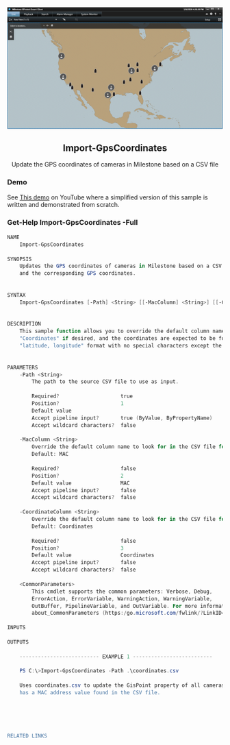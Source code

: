 <br />
<p align="center">
  <a href="https://youtu.be/o5XK-WZRZYY">
    <img src="Import-GpsCoordinates.png" alt="Logo" width="800">
  </a>

  <h2 align="center">Import-GpsCoordinates</h3>

  <p align="center">
    Update the GPS coordinates of cameras in Milestone based on a CSV file
  </p>
</p>

### Demo

See [This demo](https://youtu.be/o5XK-WZRZYY) on YouTube where a simplified version of this sample is written and demonstrated from scratch.

### Get-Help Import-GpsCoordinates -Full

```powershell
NAME
    Import-GpsCoordinates
    
SYNOPSIS
    Updates the GPS coordinates of cameras in Milestone based on a CSV file with MAC addresses
    and the corresponding GPS coordinates.
    
    
SYNTAX
    Import-GpsCoordinates [-Path] <String> [[-MacColumn] <String>] [[-CoordinateColumn] <String>] [<CommonParameters>]
    
    
DESCRIPTION
    This sample function allows you to override the default column names of "MAC" and 
    "Coordinates" if desired, and the coordinates are expected to be found in
    "latitude, longitude" format with no special characters except the separating comma.
    

PARAMETERS
    -Path <String>
        The path to the source CSV file to use as input.
        
        Required?                    true
        Position?                    1
        Default value                
        Accept pipeline input?       true (ByValue, ByPropertyName)
        Accept wildcard characters?  false
        
    -MacColumn <String>
        Override the default column name to look for in the CSV file for the hardware MAC address.
        Default: MAC
        
        Required?                    false
        Position?                    2
        Default value                MAC
        Accept pipeline input?       false
        Accept wildcard characters?  false
        
    -CoordinateColumn <String>
        Override the default column name to look for in the CSV file for the camera coordinates address.
        Default: Coordinates
        
        Required?                    false
        Position?                    3
        Default value                Coordinates
        Accept pipeline input?       false
        Accept wildcard characters?  false
        
    <CommonParameters>
        This cmdlet supports the common parameters: Verbose, Debug,
        ErrorAction, ErrorVariable, WarningAction, WarningVariable,
        OutBuffer, PipelineVariable, and OutVariable. For more information, see 
        about_CommonParameters (https:/go.microsoft.com/fwlink/?LinkID=113216). 
    
INPUTS
    
OUTPUTS
    
    -------------------------- EXAMPLE 1 --------------------------
    
    PS C:\>Import-GpsCoordinates -Path .\coordinates.csv
    
    Uses coordinates.csv to update the GisPoint property of all cameras who's parent Hardware object
    has a MAC address value found in the CSV file.
    
    
    
    
    
RELATED LINKS
```